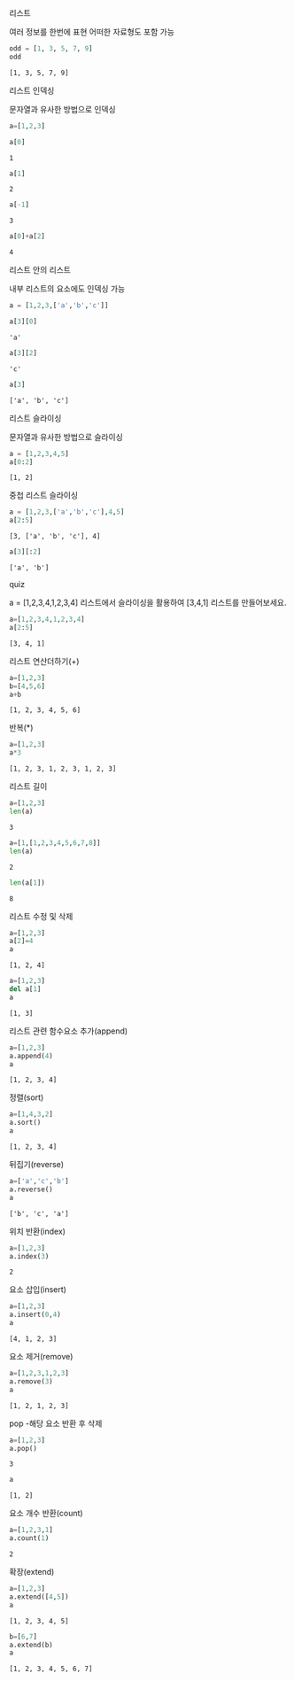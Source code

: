 리스트

여러 정보를 한번에 표현
어떠한 자료형도 포함 가능

```python
odd = [1, 3, 5, 7, 9]
odd
```




    [1, 3, 5, 7, 9]


리스트 인덱싱

문자열과 유사한 방법으로 인덱싱

```python
a=[1,2,3]
```


```python
a[0]
```




    1




```python
a[1]
```




    2




```python
a[-1]
```




    3




```python
a[0]+a[2]
```




    4


리스트 안의 리스트

내부 리스트의 요소에도 인덱싱 가능

```python
a = [1,2,3,['a','b','c']]
```


```python
a[3][0]
```




    'a'




```python
a[3][2]
```




    'c'




```python
a[3]
```




    ['a', 'b', 'c']


리스트 슬라이싱

문자열과 유사한 방법으로 슬라이싱

```python
a = [1,2,3,4,5]
a[0:2]
```




    [1, 2]


중첩 리스트 슬라이싱

```python
a = [1,2,3,['a','b','c'],4,5]
a[2:5]
```




    [3, ['a', 'b', 'c'], 4]




```python
a[3][:2]
```




    ['a', 'b']


quiz

a = [1,2,3,4,1,2,3,4] 리스트에서 슬라이싱을 활용하여 [3,4,1] 리스트를 만들어보세요.

```python
a=[1,2,3,4,1,2,3,4]
a[2:5]
```




    [3, 4, 1]


리스트 연산더하기(+)

```python
a=[1,2,3]
b=[4,5,6]
a+b
```




    [1, 2, 3, 4, 5, 6]


반복(*)

```python
a=[1,2,3]
a*3
```




    [1, 2, 3, 1, 2, 3, 1, 2, 3]


리스트 길이

```python
a=[1,2,3]
len(a)
```




    3




```python
a=[1,[1,2,3,4,5,6,7,8]]
len(a)
```




    2




```python
len(a[1])
```




    8


리스트 수정 및 삭제

```python
a=[1,2,3]
a[2]=4
a
```




    [1, 2, 4]




```python
a=[1,2,3]
del a[1]
a
```




    [1, 3]


리스트 관련 함수요소 추가(append)

```python
a=[1,2,3]
a.append(4)
a
```




    [1, 2, 3, 4]


정렬(sort)

```python
a=[1,4,3,2]
a.sort()
a
```




    [1, 2, 3, 4]


뒤집기(reverse)

```python
a=['a','c','b']
a.reverse()
a
```




    ['b', 'c', 'a']


위치 반환(index)

```python
a=[1,2,3]
a.index(3)
```




    2


요소 삽입(insert)

```python
a=[1,2,3]
a.insert(0,4)
a
```




    [4, 1, 2, 3]


요소 제거(remove)

```python
a=[1,2,3,1,2,3]
a.remove(3)
a
```




    [1, 2, 1, 2, 3]


pop
-해당 요소 반환 후 삭제

```python
a=[1,2,3]
a.pop()
```




    3




```python
a
```




    [1, 2]


요소 개수 반환(count)

```python
a=[1,2,3,1]
a.count(1)
```




    2


확장(extend)

```python
a=[1,2,3]
a.extend([4,5])
a
```




    [1, 2, 3, 4, 5]




```python
b=[6,7]
a.extend(b)
a
```




    [1, 2, 3, 4, 5, 6, 7]


